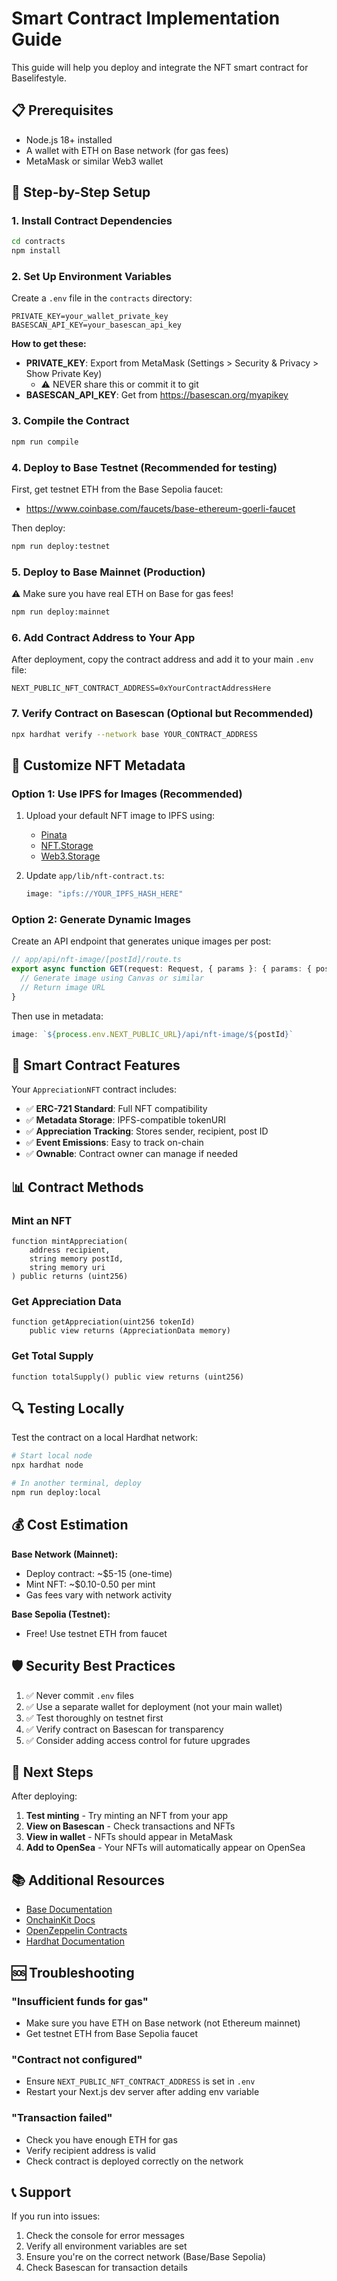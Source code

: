 # Smart Contract Implementation Guide

This guide will help you deploy and integrate the NFT smart contract for Baselifestyle.

## 📋 Prerequisites

- Node.js 18+ installed
- A wallet with ETH on Base network (for gas fees)
- MetaMask or similar Web3 wallet

## 🚀 Step-by-Step Setup

### 1. Install Contract Dependencies

```bash
cd contracts
npm install
```

### 2. Set Up Environment Variables

Create a `.env` file in the `contracts` directory:

```env
PRIVATE_KEY=your_wallet_private_key
BASESCAN_API_KEY=your_basescan_api_key
```

**How to get these:**
- **PRIVATE_KEY**: Export from MetaMask (Settings > Security & Privacy > Show Private Key)
  - ⚠️ NEVER share this or commit it to git
- **BASESCAN_API_KEY**: Get from https://basescan.org/myapikey

### 3. Compile the Contract

```bash
npm run compile
```

### 4. Deploy to Base Testnet (Recommended for testing)

First, get testnet ETH from the Base Sepolia faucet:
- https://www.coinbase.com/faucets/base-ethereum-goerli-faucet

Then deploy:

```bash
npm run deploy:testnet
```

### 5. Deploy to Base Mainnet (Production)

⚠️ Make sure you have real ETH on Base for gas fees!

```bash
npm run deploy:mainnet
```

### 6. Add Contract Address to Your App

After deployment, copy the contract address and add it to your main `.env` file:

```env
NEXT_PUBLIC_NFT_CONTRACT_ADDRESS=0xYourContractAddressHere
```

### 7. Verify Contract on Basescan (Optional but Recommended)

```bash
npx hardhat verify --network base YOUR_CONTRACT_ADDRESS
```

## 🎨 Customize NFT Metadata

### Option 1: Use IPFS for Images (Recommended)

1. Upload your default NFT image to IPFS using:
   - [Pinata](https://pinata.cloud)
   - [NFT.Storage](https://nft.storage)
   - [Web3.Storage](https://web3.storage)

2. Update `app/lib/nft-contract.ts`:
   ```typescript
   image: "ipfs://YOUR_IPFS_HASH_HERE"
   ```

### Option 2: Generate Dynamic Images

Create an API endpoint that generates unique images per post:

```typescript
// app/api/nft-image/[postId]/route.ts
export async function GET(request: Request, { params }: { params: { postId: string } }) {
  // Generate image using Canvas or similar
  // Return image URL
}
```

Then use in metadata:
```typescript
image: `${process.env.NEXT_PUBLIC_URL}/api/nft-image/${postId}`
```

## 🔧 Smart Contract Features

Your `AppreciationNFT` contract includes:

- ✅ **ERC-721 Standard**: Full NFT compatibility
- ✅ **Metadata Storage**: IPFS-compatible tokenURI
- ✅ **Appreciation Tracking**: Stores sender, recipient, post ID
- ✅ **Event Emissions**: Easy to track on-chain
- ✅ **Ownable**: Contract owner can manage if needed

## 📊 Contract Methods

### Mint an NFT
```solidity
function mintAppreciation(
    address recipient,
    string memory postId,
    string memory uri
) public returns (uint256)
```

### Get Appreciation Data
```solidity
function getAppreciation(uint256 tokenId) 
    public view returns (AppreciationData memory)
```

### Get Total Supply
```solidity
function totalSupply() public view returns (uint256)
```

## 🔍 Testing Locally

Test the contract on a local Hardhat network:

```bash
# Start local node
npx hardhat node

# In another terminal, deploy
npm run deploy:local
```

## 💰 Cost Estimation

**Base Network (Mainnet):**
- Deploy contract: ~$5-15 (one-time)
- Mint NFT: ~$0.10-0.50 per mint
- Gas fees vary with network activity

**Base Sepolia (Testnet):**
- Free! Use testnet ETH from faucet

## 🛡️ Security Best Practices

1. ✅ Never commit `.env` files
2. ✅ Use a separate wallet for deployment (not your main wallet)
3. ✅ Test thoroughly on testnet first
4. ✅ Verify contract on Basescan for transparency
5. ✅ Consider adding access control for future upgrades

## 🎯 Next Steps

After deploying:

1. **Test minting** - Try minting an NFT from your app
2. **View on Basescan** - Check transactions and NFTs
3. **View in wallet** - NFTs should appear in MetaMask
4. **Add to OpenSea** - Your NFTs will automatically appear on OpenSea

## 📚 Additional Resources

- [Base Documentation](https://docs.base.org)
- [OnchainKit Docs](https://onchainkit.xyz)
- [OpenZeppelin Contracts](https://docs.openzeppelin.com/contracts)
- [Hardhat Documentation](https://hardhat.org/docs)

## 🆘 Troubleshooting

### "Insufficient funds for gas"
- Make sure you have ETH on Base network (not Ethereum mainnet)
- Get testnet ETH from Base Sepolia faucet

### "Contract not configured"
- Ensure `NEXT_PUBLIC_NFT_CONTRACT_ADDRESS` is set in `.env`
- Restart your Next.js dev server after adding env variable

### "Transaction failed"
- Check you have enough ETH for gas
- Verify recipient address is valid
- Check contract is deployed correctly on the network

## 📞 Support

If you run into issues:
1. Check the console for error messages
2. Verify all environment variables are set
3. Ensure you're on the correct network (Base/Base Sepolia)
4. Check Basescan for transaction details

